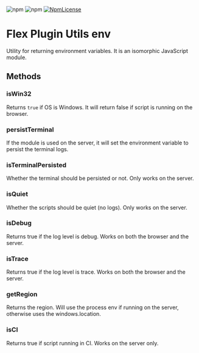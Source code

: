 ![npm](https://img.shields.io/npm/v/flex-plugins-utils-env.svg?style=square)
![npm](https://img.shields.io/npm/dt/flex-plugins-utils-env.svg?style=square)
[![NpmLicense](https://img.shields.io/npm/l/flex-plugins-utils-env.svg?style=square)](../../LICENSE)

# Flex Plugin Utils env

Utility for returning environment variables. It is an isomorphic JavaScript module. 

## Methods

### isWin32

Returns `true` if OS is Windows. It will return false if script is running on the browser.

### persistTerminal

If the module is used on the server, it will set the environment variable to persist the terminal logs.

### isTerminalPersisted

Whether the terminal should be persisted or not. Only works on the server.

### isQuiet

Whether the scripts should be quiet (no logs). Only works on the server.

### isDebug

Returns true if the log level is debug. Works on both the browser and the server.

### isTrace

Returns true if the log level is trace. Works on both the browser and the server.

### getRegion

Returns the region. Will use the process env if running on the server, otherwise uses the windows.location. 

### isCI

Returns true if script running in CI. Works on the server only.
